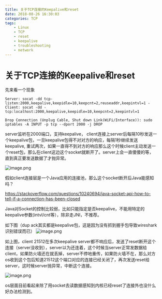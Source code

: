 ```yaml
---
title: 关于TCP连接的Keepalive和reset
date: 2018-08-26 16:30:03
categories: TCP
tags:
    - Linux
    - TCP
    - reset
    - keepalive
    - troubleshooting
    - network
---
```


# 关于TCP连接的Keepalive和reset

先来看一个现象

    Server: socat -dd tcp-listen:2000,keepalive,keepidle=10,keepcnt=2,reuseaddr,keepintvl=1 -
    Client: socat -dd - tcp:localhost:2000,keepalive,keepidle=10,keepcnt=2,keepintvl=1
    
    Drop Connection (Unplug Cable, Shut down Link(WiFi/Interface)): sudo iptables -A INPUT -p tcp --dport 2000 -j DROP

server监听在2000端口，支持keepalive， client连接上server后每隔10秒发送一个keepalive包，一旦keepalive包得不对对方的响应，每隔1秒继续发送keepalive, 重试两次，如果一直得不到对方的响应那么这个时候client主动发送一个reset包，那么在client这边这个socket就断开了。server上会一直傻傻的等，直到真正要发送数据了才抛异常。


![image.png](http://ata2-img.oss-cn-zhangjiakou.aliyuncs.com/90d1c4919d86764242ab726b4c69f006.png)

假如client连接层是一个Java应用的连接池，那么这个socket断开后Java能感知吗？

https://stackoverflow.com/questions/10240694/java-socket-api-how-to-tell-if-a-connection-has-been-closed

Java对Socket的控制比较弱，比如只能指定是否keepalive，不能用特定的keepalive参数(intvl/cnt等），除非走JNI，不推荐。

如下图（dup ack其实都是keepalive包，这是因为没有抓到握手包导致wireshark识别错误而已）
![image.png](http://ata2-img.oss-cn-zhangjiakou.aliyuncs.com/c2893e5ad89ee450c61a370ec7bf6f06.png)

如上图，client 21512在多次keepalive server都不响应后，发送了reset断开这个连接（server没收到），server以为还连着，这个时候当server正常发数据给client，如果防火墙还在就丢掉，server不停地重传，如果防火墙不在，那么对方os收到这个包后知道21512这个端口对应的连接已经关闭了，再次发送reset给server，这时候server抛异常，中断这个连接。

![image.png](http://ata2-img.oss-cn-zhangjiakou.aliyuncs.com/78427c329e72d526aa8908942409f092.png)

os层面目前看起来除了用socket去读数据感知到内核已经reset了连接外也没什么好办法检测到。